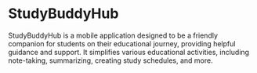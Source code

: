 # StudyBuddyHub
StudyBuddyHub is a mobile application designed to be a friendly companion for students on their educational journey, providing helpful guidance and support. It simplifies various educational activities, including note-taking, summarizing, creating study schedules, and more.
